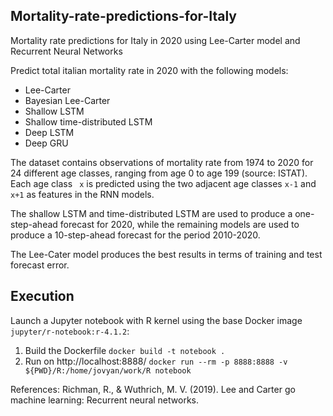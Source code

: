 Mortality-rate-predictions-for-Italy
---------------------------------------------------------------------------------------------------------
Mortality rate predictions for Italy in 2020 using Lee-Carter model and Recurrent Neural Networks

Predict total italian mortality rate in 2020 with the following models: 

* Lee-Carter 
* Bayesian Lee-Carter
* Shallow LSTM 
* Shallow time-distributed LSTM
* Deep LSTM 
* Deep GRU 

The dataset contains observations of mortality rate from 1974 to 2020 for 24 different age classes, ranging from age 0 to age 199 (source: ISTAT). Each age class ``` x``` is predicted using the two adjacent age classes ```x-1``` and ``` x+1``` as features in the RNN models. 

The shallow LSTM and time-distributed LSTM are used to produce a one-step-ahead forecast for 2020, while the remaining models are used to produce a 10-step-ahead forecast for the period 2010-2020.

The Lee-Cater model produces the best results in terms of training and test forecast error.

Execution 
-----------------------------------------------------------------------------------------------------

Launch a Jupyter notebook with R kernel using the base Docker image ```jupyter/r-notebook:r-4.1.2```: 

1. Build the Dockerfile  ```docker build -t notebook .```
2. Run on http://localhost:8888/ ```docker run --rm -p 8888:8888 -v ${PWD}/R:/home/jovyan/work/R notebook```

References: Richman, R., & Wuthrich, M. V. (2019). Lee and Carter go machine learning: Recurrent neural networks.

